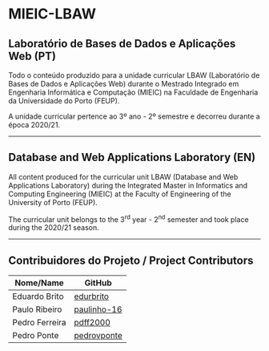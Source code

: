 # MIEIC-LBAW

## Laboratório de Bases de Dados e Aplicações Web (PT)
Todo o conteúdo produzido para a unidade curricular LBAW (Laboratório de Bases de Dados e Aplicações Web) durante o Mestrado Integrado em Engenharia Informática e Computação (MIEIC) na Faculdade de Engenharia da Universidade do Porto (FEUP).

A unidade curricular pertence ao 3º ano - 2º semestre e decorreu durante a época 2020/21.

-----

## Database and Web Applications Laboratory (EN)
All content produced for the curricular unit LBAW (Database and Web Applications Laboratory) during the Integrated Master in Informatics and Computing Engineering (MIEIC) at the Faculty of Engineering of the University of Porto (FEUP).

The curricular unit belongs to the 3<sup>rd</sup> year - 2<sup>nd</sup> semester and took place during the 2020/21 season.

-----

## Contribuidores do Projeto / Project Contributors
| Nome/Name        | GitHub                                        |
| ---------------- | --------------------------------------------- |
| Eduardo Brito    | [edurbrito](https://github.com/edurbrito)     |
| Paulo Ribeiro    | [paulinho-16](https://github.com/paulinho-16) |
| Pedro Ferreira   | [pdff2000](https://github.com/pdff2000)       |
| Pedro Ponte      | [pedrovponte](https://github.com/pedrovponte) |
